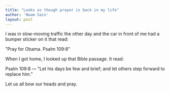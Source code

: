 ```yaml
---
title: "Looks as though prayer is back in my life"
author: 'Noam Sain'
layout: post
---
```


I was in slow-moving traffic the other day and the car in front of me had a bumper sticker on it that read:

"Pray for Obama. Psalm 109:8"  
  
When I got home, I looked up that Bible passage. It read:

Psalm 109:8 — "Let his days be few and brief; and let others step forward to replace him."

Let us all bow our heads and pray.